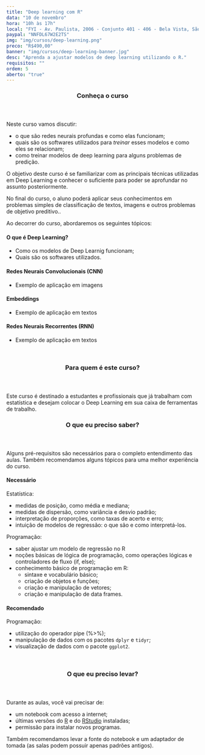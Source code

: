 ```yaml
---
title: "Deep learning com R"
data: "10 de novembro"
hora: "10h às 17h"
local: "FYI - Av. Paulista, 2006 - Conjunto 401 - 406 - Bela Vista, São Paulo - SP, 01310-200"
paypal: "NNFDL67W2E2TS"
img: "img/cursos/deep-learning.png"
preco: "R$490,00"
banner: "img/cursos/deep-learning-banner.jpg"
desc: "Aprenda a ajustar modelos de deep learning utilizando o R."
requisitos: ""
ordem: 5
aberto: "true"
---
```


<header class="section-header">
  <h3>Conheça o curso</h3>
</header>

Neste curso vamos discutir:

* o que são redes neurais profundas e como elas funcionam;
* quais são os softwares utilizados para _treinar_ esses modelos e como eles se relacionam;
* como treinar modelos de deep learning para alguns problemas de predição.

O objetivo deste curso  é se familiarizar com as principais técnicas utilizadas em Deep Learning e conhecer o suficiente para poder se aprofundar no assunto posteriormente. 

No final do curso, o aluno poderá aplicar seus conhecimentos em problemas simples de classificação de textos, imagens e outros problemas de objetivo preditivo..

Ao decorrer do curso, abordaremos os seguintes tópicos:

#### O que é Deep Learning?

* Como os modelos de Deep Learnig funcionam;
* Quais são os softwares utilizados.

####  Redes Neurais Convolucionais (CNN)

* Exemplo de aplicação em imagens

#### Embeddings
  
* Exemplo de aplicação em textos

#### Redes Neurais Recorrentes (RNN)

* Exemplo de aplicação em textos


<br>
<header class="section-header">
  <h3>Para quem é este curso?</h3>
</header>

Este curso é destinado a estudantes e profissionais que já trabalham com estatística e desejam colocar o Deep Learning em sua caixa de ferramentas de trabalho.

<header class="section-header">
  <h3>O que eu preciso saber?</h3>
</header>

Alguns pré-requisitos são necessários para o completo entendimento das aulas. Também recomendamos alguns tópicos para uma melhor experiência do curso.

#### Necessário

Estatística:

- medidas de posição, como média e mediana;
- medidas de dispersão, como variância e desvio padrão;
- interpretação de proporções, como taxas de acerto e erro;
- intuição de modelos de regressão: o que são e como interpretá-los.
        
Programação:

- saber ajustar um modelo de regressão no R
- noções básicas de lógica de programação, como operações lógicas e controladores de fluxo (if, else);
- conhecimento básico de programação em R:
   - sintaxe e vocabulário básico;
   - criação de objetos e funções;
   - criação e manipulação de vetores;
   - criação e manipulação de data frames.

#### Recomendado

Programação:

- utilização do operador pipe (%>%);
- manipulação de dados com os pacotes `dplyr` e `tidyr`;
- visualização de dados com o pacote `ggplot2`.


<br>
<header class="section-header">
  <h3>O que eu preciso levar?</h3>
</header>

Durante as aulas, você vai precisar de:

- um notebook com acesso a internet;
- últimas versões do [R](https://cran.r-project.org/) e do [RStudio](https://www.rstudio.com/products/rstudio/download/) instaladas;
- permissão para instalar novos programas.

Também recomendamos levar a fonte do notebook e um adaptador de tomada (as salas podem possuir apenas padrões antigos).
